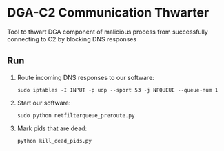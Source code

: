 # DGA-C2 Communication Thwarter
Tool to thwart DGA component of malicious process from successfully connecting to C2 by blocking DNS responses

## Run

1. Route incoming DNS responses to our software:

    ```angular2html
    sudo iptables -I INPUT -p udp --sport 53 -j NFQUEUE --queue-num 1
    ```

2. Start our software:
    ```angular2html
    sudo python netfilterqueue_preroute.py
    ```

3. Mark pids that are dead:
    ```
    python kill_dead_pids.py
    ```
